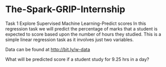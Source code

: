 # The-Spark-GRIP-Internship
Task 1
Explore Supervised Machine Learning-Predict scores
In this regression task we will predict the percentage of
marks that a student is expected to score based upon the
number of hours they studied. This is a simple linear
regression task as it involves just two variables.

Data can be found at http://bit.ly/w-data

What will be predicted score if a student study for 9.25 hrs in a
day?
